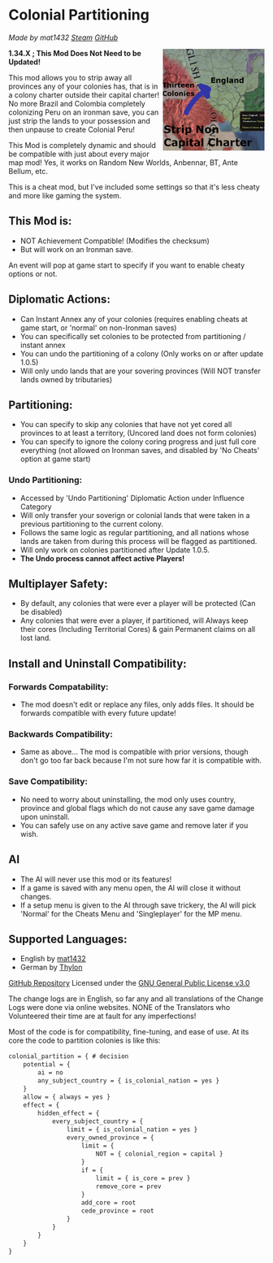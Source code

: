 # Colonial Partitioning
*Made by mat1432 [Steam](https://steamcommunity.com/id/mat1432/) [GitHub](https://github.com/mat1432/)*

<img src="/thumbnail.png" style="float:right;width:200px;height:200px;" />

**1.34.X ; This Mod Does Not Need to be Updated!**

This mod allows you to strip away all provinces any of your colonies has, that is in a colony charter outside their capital charter!
No more Brazil and Colombia completely colonizing Peru on an ironman save, you can just strip the lands to your possession and then unpause to create Colonial Peru!

This Mod is completely dynamic and should be compatible with just about every major map mod! Yes, it works on Random New Worlds, Anbennar, BT, Ante Bellum, etc.

This is a cheat mod, but I've included some settings so that it's less cheaty and more like gaming the system.


## This Mod is:
- NOT Achievement Compatible! (Modifies the checksum)
- But will work on an Ironman save.


An event will pop at game start to specify if you want to enable cheaty options or not.

## Diplomatic Actions:
- Can Instant Annex any of your colonies (requires enabling cheats at game start, or 'normal' on non-Ironman saves)
- You can specifically set colonies to be protected from partitioning / instant annex
- You can undo the partitioning of a colony (Only works on or after update 1.0.5)
- Will only undo lands that are your sovering provinces (Will NOT transfer lands owned by tributaries)

## Partitioning:
- You can specify to skip any colonies that have not yet cored all provinces to at least a territory, (Uncored land does not form colonies)
- You can specify to ignore the colony coring progress and just full core everything (not allowed on Ironman saves, and disabled by 'No Cheats' option at game start)

### Undo Partitioning:
- Accessed by 'Undo Partitioning' Diplomatic Action under Influence Category
- Will only transfer your soverign or colonial lands that were taken in a previous partitioning to the current colony.
- Follows the same logic as regular partitioning, and all nations whose lands are taken from during this process will be flagged as partitioned.
- Will only work on colonies partitioned after Update 1.0.5.
- **The Undo process cannot affect active Players!**

## Multiplayer Safety:
- By default, any colonies that were ever a player will be protected (Can be disabled)
- Any colonies that were ever a player, if partitioned, will Always keep their cores (Including Territorial Cores) & gain Permanent claims on all lost land.

## Install and Uninstall Compatibility:
### Forwards Compatability:
- The mod doesn't edit or replace any files, only adds files. It should be forwards compatible with every future update!
### Backwards Compatibility:
- Same as above... The mod is compatible with prior versions, though don't go too far back because I'm not sure how far it is compatible with.
### Save Compatibility:
- No need to worry about uninstalling, the mod only uses country, province and global flags which do not cause any save game damage upon uninstall.
- You can safely use on any active save game and remove later if you wish.

## AI
- The AI will never use this mod or its features!
- If a game is saved with any menu open, the AI will close it without changes.
- If a setup menu is given to the AI through save trickery, the AI will pick 'Normal' for the Cheats Menu and 'Singleplayer' for the MP menu.


## Supported Languages:
- English by [mat1432](https://steamcommunity.com/id/mat1432/)
- German by [Thylon](https://steamcommunity.com/id/thylon125/)

[GitHub Repository](https://github.com/mat1432/colonial_fixes/)
Licensed under the [GNU General Public License v3.0](https://github.com/mat1432/colonial_fixes/edit/main//LICENSE)

The change logs are in English, so far any and all translations of the Change Logs were done via online websites. NONE of the Translators who Volunteered their time are at fault for any imperfections!

Most of the code is for compatibility, fine-tuning, and ease of use.
At its core the code to partition colonies is like this:
```AMPL
colonial_partition = { # decision
    potential = {
        ai = no
        any_subject_country = { is_colonial_nation = yes }
    }
    allow = { always = yes }
    effect = {
        hidden_effect = {
            every_subject_country = {
                limit = { is_colonial_nation = yes }
                every_owned_province = {
                    limit = {
                        NOT = { colonial_region = capital }
                    }
                    if = {
                        limit = { is_core = prev }
                        remove_core = prev
                    }
                    add_core = root
                    cede_province = root
                }
            }
        }
    }
}
```
